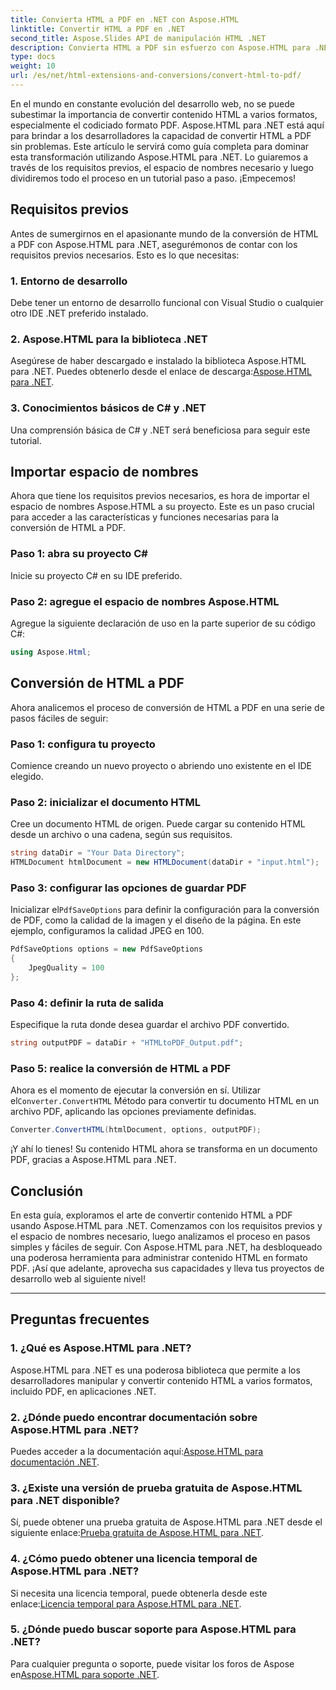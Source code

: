 ```yaml
---
title: Convierta HTML a PDF en .NET con Aspose.HTML
linktitle: Convertir HTML a PDF en .NET
second_title: Aspose.Slides API de manipulación HTML .NET
description: Convierta HTML a PDF sin esfuerzo con Aspose.HTML para .NET. Siga nuestra guía paso a paso y libere el poder de la conversión de HTML a PDF.
type: docs
weight: 10
url: /es/net/html-extensions-and-conversions/convert-html-to-pdf/
---
```


En el mundo en constante evolución del desarrollo web, no se puede subestimar la importancia de convertir contenido HTML a varios formatos, especialmente el codiciado formato PDF. Aspose.HTML para .NET está aquí para brindar a los desarrolladores la capacidad de convertir HTML a PDF sin problemas. Este artículo le servirá como guía completa para dominar esta transformación utilizando Aspose.HTML para .NET. Lo guiaremos a través de los requisitos previos, el espacio de nombres necesario y luego dividiremos todo el proceso en un tutorial paso a paso. ¡Empecemos!

## Requisitos previos

Antes de sumergirnos en el apasionante mundo de la conversión de HTML a PDF con Aspose.HTML para .NET, asegurémonos de contar con los requisitos previos necesarios. Esto es lo que necesitas:

### 1. Entorno de desarrollo

Debe tener un entorno de desarrollo funcional con Visual Studio o cualquier otro IDE .NET preferido instalado.

### 2. Aspose.HTML para la biblioteca .NET

Asegúrese de haber descargado e instalado la biblioteca Aspose.HTML para .NET. Puedes obtenerlo desde el enlace de descarga:[Aspose.HTML para .NET](https://releases.aspose.com/html/net/).

### 3. Conocimientos básicos de C# y .NET

Una comprensión básica de C# y .NET será beneficiosa para seguir este tutorial.

## Importar espacio de nombres

Ahora que tiene los requisitos previos necesarios, es hora de importar el espacio de nombres Aspose.HTML a su proyecto. Este es un paso crucial para acceder a las características y funciones necesarias para la conversión de HTML a PDF.

### Paso 1: abra su proyecto C#

Inicie su proyecto C# en su IDE preferido.

### Paso 2: agregue el espacio de nombres Aspose.HTML

Agregue la siguiente declaración de uso en la parte superior de su código C#:

```csharp
using Aspose.Html;
```

## Conversión de HTML a PDF

Ahora analicemos el proceso de conversión de HTML a PDF en una serie de pasos fáciles de seguir:

### Paso 1: configura tu proyecto

Comience creando un nuevo proyecto o abriendo uno existente en el IDE elegido.

### Paso 2: inicializar el documento HTML

Cree un documento HTML de origen. Puede cargar su contenido HTML desde un archivo o una cadena, según sus requisitos.

```csharp
string dataDir = "Your Data Directory";
HTMLDocument htmlDocument = new HTMLDocument(dataDir + "input.html");
```

### Paso 3: configurar las opciones de guardar PDF

 Inicializar el`PdfSaveOptions` para definir la configuración para la conversión de PDF, como la calidad de la imagen y el diseño de la página. En este ejemplo, configuramos la calidad JPEG en 100.

```csharp
PdfSaveOptions options = new PdfSaveOptions
{
    JpegQuality = 100
};
```

### Paso 4: definir la ruta de salida

Especifique la ruta donde desea guardar el archivo PDF convertido.

```csharp
string outputPDF = dataDir + "HTMLtoPDF_Output.pdf";
```

### Paso 5: realice la conversión de HTML a PDF

 Ahora es el momento de ejecutar la conversión en sí. Utilizar el`Converter.ConvertHTML` Método para convertir tu documento HTML en un archivo PDF, aplicando las opciones previamente definidas.

```csharp
Converter.ConvertHTML(htmlDocument, options, outputPDF);
```

¡Y ahí lo tienes! Su contenido HTML ahora se transforma en un documento PDF, gracias a Aspose.HTML para .NET.

## Conclusión

En esta guía, exploramos el arte de convertir contenido HTML a PDF usando Aspose.HTML para .NET. Comenzamos con los requisitos previos y el espacio de nombres necesario, luego analizamos el proceso en pasos simples y fáciles de seguir. Con Aspose.HTML para .NET, ha desbloqueado una poderosa herramienta para administrar contenido HTML en formato PDF. ¡Así que adelante, aprovecha sus capacidades y lleva tus proyectos de desarrollo web al siguiente nivel!

---

## Preguntas frecuentes

### 1. ¿Qué es Aspose.HTML para .NET?

Aspose.HTML para .NET es una poderosa biblioteca que permite a los desarrolladores manipular y convertir contenido HTML a varios formatos, incluido PDF, en aplicaciones .NET.

### 2. ¿Dónde puedo encontrar documentación sobre Aspose.HTML para .NET?

 Puedes acceder a la documentación aquí:[Aspose.HTML para documentación .NET](https://reference.aspose.com/html/net/).

### 3. ¿Existe una versión de prueba gratuita de Aspose.HTML para .NET disponible?

 Sí, puede obtener una prueba gratuita de Aspose.HTML para .NET desde el siguiente enlace:[Prueba gratuita de Aspose.HTML para .NET](https://releases.aspose.com/).

### 4. ¿Cómo puedo obtener una licencia temporal de Aspose.HTML para .NET?

Si necesita una licencia temporal, puede obtenerla desde este enlace:[Licencia temporal para Aspose.HTML para .NET](https://purchase.aspose.com/temporary-license/).

### 5. ¿Dónde puedo buscar soporte para Aspose.HTML para .NET?

 Para cualquier pregunta o soporte, puede visitar los foros de Aspose en[Aspose.HTML para soporte .NET](https://forum.aspose.com/).